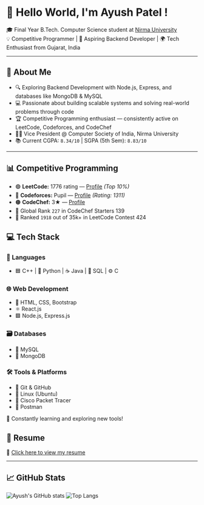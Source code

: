# 👋 Hello World, I'm Ayush Patel !

🎓 Final Year B.Tech. Computer Science student at [Nirma University](https://nirmauni.ac.in)  
💡 Competitive Programmer | 🚀 Aspiring Backend Developer | 🌍 Tech Enthusiast from Gujarat, India

---

## 🧠 About Me

- 🔍 Exploring Backend Development with Node.js, Express, and databases like MongoDB & MySQL
- 💻 Passionate about building scalable systems and solving real-world problems through code
- 🏆 Competitive Programming enthusiast — consistently active on LeetCode, Codeforces, and CodeChef
- 🧑‍🏫 Vice President @ Computer Society of India, Nirma University
- 📚 Current CGPA: `8.34/10` | SGPA (5th Sem): `8.83/10`

---
## 📊 Competitive Programming

- 🟢 **LeetCode:** 1776 rating — [Profile](https://leetcode.com/AyushPatel_03/) *(Top 10%)*
- 🔵 **Codeforces:** Pupil — [Profile](https://codeforces.com/profile/AyushPatel_03) *(Rating: 1311)*
- 🟠 **CodeChef:** 3★ — [Profile](https://www.codechef.com/users/ap090703)
- 🏅 Global Rank `227` in CodeChef Starters 139  
- 🧠 Ranked `1918` out of 35k+ in LeetCode Contest 424

## 💻 Tech Stack

### 🧠 Languages
- 🟦 C++ | 🐍 Python | ☕ Java | 🧮 SQL | ⚙️ C

### 🌐 Web Development
- 🎨 HTML, CSS, Bootstrap
- ⚛️ React.js
- 🟩 Node.js, Express.js

### 🗃️ Databases
- 🐬 MySQL
- 🍃 MongoDB

### 🛠️ Tools & Platforms
- 🐙 Git & GitHub
- 🐧 Linux (Ubuntu)
- 📡 Cisco Packet Tracer
- 🧪 Postman

🔭 Constantly learning and exploring new tools!


## 📄 Resume

📎 [Click here to view my resume](https://drive.google.com/file/d/1Ck77P0u84YlII_EBj3-02VllUqsfbU6z/view)

---

## 📈 GitHub Stats

![Ayush's GitHub stats](https://github-readme-stats.vercel.app/api?username=ap0309&show_icons=true&theme=tokyonight&hide=prs)
![Top Langs](https://github-readme-stats.vercel.app/api/top-langs/?username=ap0309&layout=compact&theme=tokyonight)